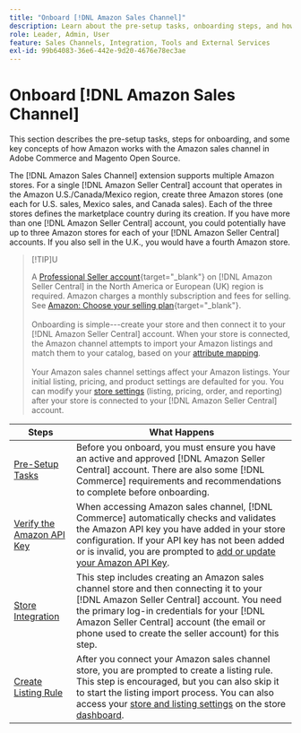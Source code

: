 ```yaml
---
title: "Onboard [!DNL Amazon Sales Channel]"
description: Learn about the pre-setup tasks, onboarding steps, and how Amazon works with Amazon Sales Channel in Adobe Commerce and Magento Open Source.
role: Leader, Admin, User
feature: Sales Channels, Integration, Tools and External Services
exl-id: 99b64083-36e6-442e-9d20-4676e78ec3ae
---
```

# Onboard [!DNL Amazon Sales Channel]

This section describes the pre-setup tasks, steps for onboarding, and some key concepts of how Amazon works with the Amazon sales channel in Adobe Commerce and Magento Open Source.

The [!DNL Amazon Sales Channel] extension supports multiple Amazon stores. For a single [!DNL Amazon Seller Central] account that operates in the Amazon U.S./Canada/Mexico region, create three Amazon stores (one each for U.S. sales, Mexico sales, and Canada sales). Each of the three stores defines the marketplace country during its creation. If you have more than one [!DNL Amazon Seller Central] account, you could potentially have up to three Amazon stores for each of your [!DNL Amazon Seller Central] accounts. If you also sell in the U.K., you would have a fourth Amazon store.

>[!TIP]U
>
>A [Professional Seller account](https://sell.amazon.com/){target="_blank"} on [!DNL Amazon Seller Central] in the North America or European (UK) region is required. Amazon charges a monthly subscription and fees for selling. See [Amazon: Choose your selling plan](https://sell.amazon.com/pricing.html){target="_blank"}.<br><br>
>Onboarding is simple---create your store and then connect it to your [!DNL Amazon Seller Central] account.
>When your store is connected, the Amazon channel attempts to import your Amazon listings and match them to your catalog, based on your [attribute mapping](./attributes-view.md).<br><br>
>Your Amazon sales channel settings affect your Amazon listings. Your initial listing, pricing, and product settings are defaulted for you. You can modify your [store settings](./ob-store-review.md) (listing, pricing, order, and reporting) after your store is connected to your [!DNL Amazon Seller Central] account.

| Steps                                                   | What Happens                                                                                                                                                                                                                                                                                                            |
|---------------------------------------------------------|-------------------------------------------------------------------------------------------------------------------------------------------------------------------------------------------------------------------------------------------------------------------------------------------------------------------------|
| [Pre-Setup Tasks](./amazon-pre-setup-tasks.md)          | Before you onboard, you must ensure you have an active and approved [!DNL Amazon Seller Central] account. There are also some [!DNL Commerce] requirements and recommendations to complete before onboarding.                                                                                                           |
| [Verify the Amazon API Key](./amazon-verify-api-key.md) | When accessing Amazon sales channel, [!DNL Commerce] automatically checks and validates the Amazon API key you have added in your store configuration. If your API key has not been added or is invalid, you are prompted to [add or update your Amazon API Key](./amazon-verify-api-key.md).                           |
| [Store Integration](./store-integration.md)             | This step includes creating an Amazon sales channel store and then connecting it to your [!DNL Amazon Seller Central] account. You need the primary log-in credentials for your [!DNL Amazon Seller Central] account (the email or phone used to create the seller account) for this step.                              |
| [Create Listing Rule](./ob-create-listing-rule.md)      | After you connect your Amazon sales channel store, you are prompted to create a listing rule. This step is encouraged, but you can also skip it to start the listing import process. You can also access your [store and listing settings](./ob-store-review.md) on the store [dashboard](./amazon-store-dashboard.md). |
